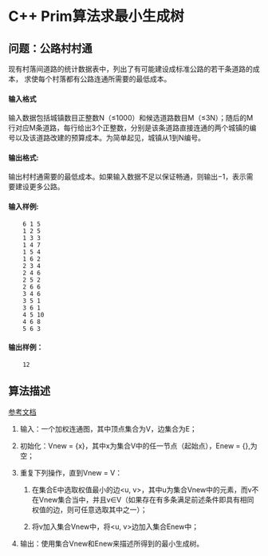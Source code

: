 # C++ Prim算法求最小生成树
## 问题：公路村村通
现有村落间道路的统计数据表中，列出了有可能建设成标准公路的若干条道路的成本，
求使每个村落都有公路连通所需要的最低成本。
#### 输入格式
输入数据包括城镇数目正整数N（≤1000）和候选道路数目M（≤3N）；随后的M行对应M条道路，每行给出3个正整数，分别是该条道路直接连通的两个城镇的编号以及该道路改建的预算成本。为简单起见，城镇从1到N编号。
#### 输出格式:
输出村村通需要的最低成本。如果输入数据不足以保证畅通，则输出−1，表示需要建设更多公路。
#### 输入样例:
        6 1 5
        1 2 5
        1 3 3
        1 4 7
        1 5 4
        1 6 2
        2 3 4
        2 4 6
        2 5 2
        2 6 6
        3 4 6
        3 5 1
        3 6 1
        4 5 10
        4 6 8
        5 6 3
#### 输出样例：
        12
## 算法描述
[参考文档](https://www.cnblogs.com/biyeymyhjob/archive/2012/07/30/2615542.html)
1. 输入：一个加权连通图，其中顶点集合为V，边集合为E；

2. 初始化：Vnew = {x}，其中x为集合V中的任一节点（起始点），Enew = {},为空；

3. 重复下列操作，直到Vnew = V：

    1. 在集合E中选取权值最小的边<u, v>，其中u为集合Vnew中的元素，而v不在Vnew集合当中，并且v∈V（如果存在有多条满足前述条件即具有相同权值的边，则可任意选取其中之一）；

    2. 将v加入集合Vnew中，将<u, v>边加入集合Enew中；

4. 输出：使用集合Vnew和Enew来描述所得到的最小生成树。
